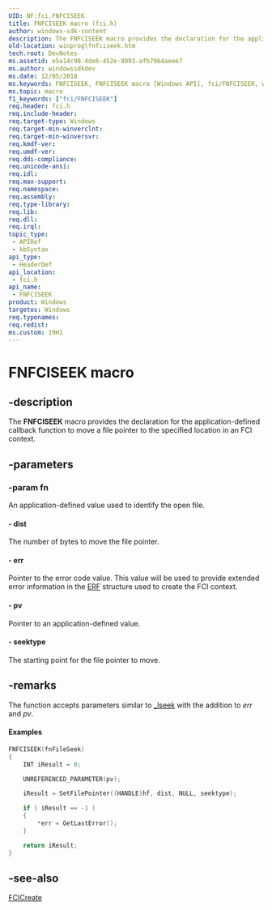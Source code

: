 ```yaml
---
UID: NF:fci.FNFCISEEK
title: FNFCISEEK macro (fci.h)
author: windows-sdk-content
description: The FNFCISEEK macro provides the declaration for the application-defined callback function to move a file pointer to the specified location in an FCI context.
old-location: winprog\fnfciseek.htm
tech.root: DevNotes
ms.assetid: e5a14c98-4de6-452e-8993-afb7964aeee7
ms.author: windowssdkdev
ms.date: 12/05/2018
ms.keywords: FNFCISEEK, FNFCISEEK macro [Windows API], fci/FNFCISEEK, winprog.fnfciseek
ms.topic: macro
f1_keywords: ["fci/FNFCISEEK"]
req.header: fci.h
req.include-header: 
req.target-type: Windows
req.target-min-winverclnt: 
req.target-min-winversvr: 
req.kmdf-ver: 
req.umdf-ver: 
req.ddi-compliance: 
req.unicode-ansi: 
req.idl: 
req.max-support: 
req.namespace: 
req.assembly: 
req.type-library: 
req.lib: 
req.dll: 
req.irql: 
topic_type:
 - APIRef
 - kbSyntax
api_type:
 - HeaderDef
api_location:
 - fci.h
api_name:
 - FNFCISEEK
product: Windows
targetos: Windows
req.typenames: 
req.redist: 
ms.custom: 19H1
---
```


# FNFCISEEK macro


## -description


The <b>FNFCISEEK</b> macro provides the declaration for the application-defined callback function to move a file pointer to the specified location in an FCI context.


## -parameters




### -param fn

An application-defined value used to identify the open file.


#### - dist

The number of bytes to move the file pointer.


#### - err

Pointer to the error code value. This value will be used to provide extended error information in the <a href="https://docs.microsoft.com/windows/desktop/api/fdi_fci_types/ns-fdi_fci_types-erf">ERF</a> structure used to create the FCI context.


#### - pv

Pointer to an application-defined value.


#### - seektype

The starting point for the file pointer to move.


## -remarks



The function accepts parameters similar to <a href="http://go.microsoft.com/fwlink/p/?linkid=196546">_lseek</a> with the addition to <i>err</i> and <i>pv</i>.


#### Examples


```cpp
FNFCISEEK(fnFileSeek)
{
    INT iResult = 0;

    UNREFERENCED_PARAMETER(pv);

    iResult = SetFilePointer((HANDLE)hf, dist, NULL, seektype);

    if ( iResult == -1 )
    {
        *err = GetLastError();
    }

    return iResult;
}

```





## -see-also




<a href="https://docs.microsoft.com/windows/desktop/api/fci/nf-fci-fcicreate">FCICreate</a>
 

 

